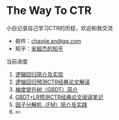 # The Way To CTR
小白记录自己学习CTR的历程，欢迎和我交流
* 邮件：[chaojie.an@qq.com](chaojie.an@qq.com)
* 知乎：[安超杰的知乎](https://www.zhihu.com/people/yu-feng-er-xing-86)

当前进度<br/>
1. [逻辑回归简介及实现](https://github.com/crazycharles/TheWayToCTR/tree/master/逻辑回归简介及实现)
2. [逻辑回归预测CTR经典论文解读](https://github.com/crazycharles/TheWayToCTR/tree/master/逻辑回归预测CTR经典论文解读)
3. [梯度提升树（GBDT）简介](https://github.com/crazycharles/TheWayToCTR/tree/master/梯度提升树（GBDT）简介)
4. [GBDT+LR预测CTR经典论文阅读笔记](https://github.com/crazycharles/TheWayToCTR/tree/master/GBDT%2BLR预测CTR经典论文阅读笔记)
5. [因子分解机（FM）简介及实践](https://github.com/crazycharles/TheWayToCTR/tree/master/%E5%9B%A0%E5%AD%90%E5%88%86%E8%A7%A3%E6%9C%BA%EF%BC%88FM%EF%BC%89%E7%AE%80%E4%BB%8B%E5%8F%8A%E5%AE%9E%E8%B7%B5)
6. :pencil2:
